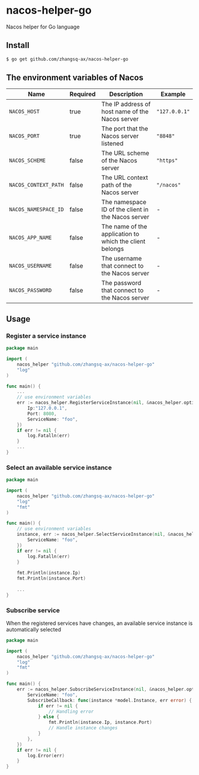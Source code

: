 # nacos-helper-go
Nacos helper for Go language

## Install

```bash
$ go get github.com/zhangsq-ax/nacos-helper-go
```

## The environment variables of Nacos

Name | Required | Description | Example
---- | ---- | ---- | ----
`NACOS_HOST` | true | The IP address of host name of the Nacos server | `"127.0.0.1"`
`NACOS_PORT` | true | The port that the Nacos server listened | `"8848"`
`NACOS_SCHEME` | false | The URL scheme of the Nacos server | `"https"`
`NACOS_CONTEXT_PATH` | false | The URL context path of the Nacos server | `"/nacos"`
`NACOS_NAMESPACE_ID` | false | The namespace ID of the client in the Nacos server | -
`NACOS_APP_NAME` | false | The name of the application to which the client belongs | -
`NACOS_USERNAME` | false | The username that connect to the Nacos server | -
`NACOS_PASSWORD` | false | The password that connect to the Nacos server | -

## Usage

### Register a service instance

```go
package main

import (
	nacos_helper "github.com/zhangsq-ax/nacos-helper-go"
	"log"
)

func main() {
	...
	// use environment variables
	err := nacos_helper.RegisterServiceInstance(nil, &nacos_helper.options.RegisterServiceOptions{
		Ip:"127.0.0.1",
		Port: 8080,
		ServiceName: "foo",
	})
	if err != nil {
		log.Fatalln(err)
	}
	...
}
```

### Select an available service instance

```go
package main

import (
	nacos_helper "github.com/zhangsq-ax/nacos-helper-go"
	"log"
	"fmt"
)

func main() {
	// use environment variables
	instance, err := nacos_helper.SelectServiceInstance(nil, &nacos_helper.options.SelectServiceInstanceOptions{
	    ServiceName: "foo",
	})
	if err != nil {
		log.Fatalln(err)
	}
	
	fmt.Println(instance.Ip)
	fmt.Println(instance.Port)
	
	...
}
```

### Subscribe service

When the registered services have changes, an available service instance is automatically selected

```go
package main

import (
	nacos_helper "github.com/zhangsq-ax/nacos-helper-go"
	"log"
	"fmt"
)

func main() {
	err := nacos_helper.SubscribeServiceInstance(nil, &nacos_helper.options.SubscribeServiceInstanceOptions{
		ServiceName: "foo",
		SubscribeCallback: func(instance *model.Instance, err error) {
			if err != nil { 
				// Handling error
			} else {
				fmt.Println(instance.Ip, instance.Port)
				// Handle instance changes 
			}
		},
	})
	if err != nil {
		log.Error(err)
	}
}
```